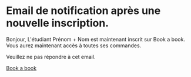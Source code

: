 # Email de notification après une nouvelle inscription.

Bonjour,
L'étudiant Prénom + Nom est maintenant inscrit sur Book a book.
Vous aurez maintenant accès à toutes ses commandes.

Veuillez ne pas répondre à cet email.

[Book a book](http:://lienversbookabook.com)
